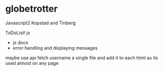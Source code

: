 # globetrotter
Javascript2 Kopstad and Tinberg


ToDoList!
js
- js docs
- error handling and displaying messages 


maybe use api fetch username a single file and add it to each html as its used almost on any page


